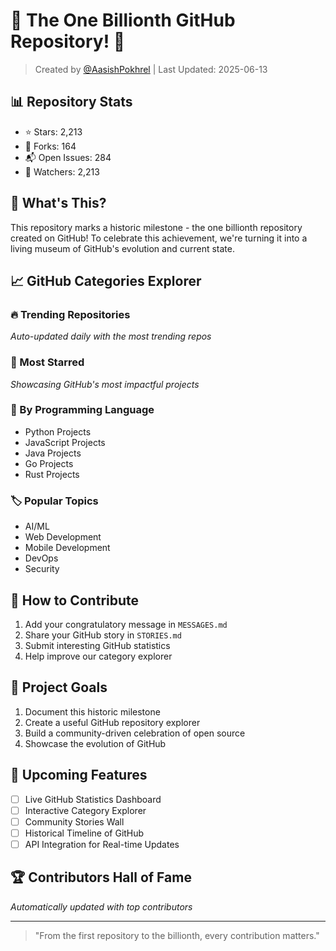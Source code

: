 # 🎉 The One Billionth GitHub Repository! 🎉

> Created by [@AasishPokhrel](https://github.com/AasishPokhrel) | Last Updated: 2025-06-13

## 📊 Repository Stats
- ⭐ Stars: 2,213
- 🍴 Forks: 164
- 📬 Open Issues: 284
- 👀 Watchers: 2,213

## 🎯 What's This?
This repository marks a historic milestone - the one billionth repository created on GitHub! To celebrate this achievement, we're turning it into a living museum of GitHub's evolution and current state.

## 📈 GitHub Categories Explorer

### 🔥 Trending Repositories
*Auto-updated daily with the most trending repos*

### 🌟 Most Starred
*Showcasing GitHub's most impactful projects*

### 🎨 By Programming Language
- Python Projects
- JavaScript Projects
- Java Projects
- Go Projects
- Rust Projects

### 🏷️ Popular Topics
- AI/ML
- Web Development
- Mobile Development
- DevOps
- Security

## 🤝 How to Contribute
1. Add your congratulatory message in `MESSAGES.md`
2. Share your GitHub story in `STORIES.md`
3. Submit interesting GitHub statistics
4. Help improve our category explorer

## 🎯 Project Goals
1. Document this historic milestone
2. Create a useful GitHub repository explorer
3. Build a community-driven celebration of open source
4. Showcase the evolution of GitHub

## 🚀 Upcoming Features
- [ ] Live GitHub Statistics Dashboard
- [ ] Interactive Category Explorer
- [ ] Community Stories Wall
- [ ] Historical Timeline of GitHub
- [ ] API Integration for Real-time Updates

## 🏆 Contributors Hall of Fame
*Automatically updated with top contributors*

---
> "From the first repository to the billionth, every contribution matters." 
